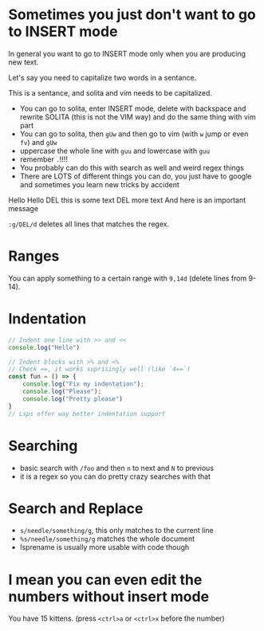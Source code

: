 # Sometimes you just don't want to go to INSERT mode 

In general you want to go to INSERT mode only when you are producing new text.

Let's say you need to capitalize two words in a sentance.

This is a sentance, and solita and vim needs to be capitalized.

- You can go to solita, enter INSERT mode, delete with backspace and rewrite SOLITA (this is not the VIM way) and do the same thing with vim part
- You can go to solita, then `gUw` and then go to vim (with `w` jump or even `fv`) and `gUw`
- uppercase the whole line with `guu` and lowercase with `guu`
- remember `.`!!!! 
- You probably can do this with search as well and weird regex things
- There are LOTS of different things you can do, you just have to google and sometimes you learn new tricks by accident

Hello Hello
DEL this is some text
DEL more text
And here is an important message

`:g/DEL/d` deletes all lines that matches the regex.

# Ranges

You can apply something to a certain range with `9,14d` (delete lines from 9-14).

# Indentation

```js
// Indent one line with >> and <<
console.log("Hello")

// Indent blocks with >% and <%
// Check ==, it works suprisingly well (like `4==`)
const fun = () => {
    console.log("Fix my indentation");
    console.log("Please");
    console.log("Pretty please")
}
// Lsps offer way better indentation support
```

# Searching

- basic search with `/foo` <ENTER> and then `n` to next and `N` to previous
- it is a regex so you can do pretty crazy searches with that

# Search and Replace

- `s/needle/something/g`, this only matches to the current line
- `%s/needle/something/g` matches the whole document
- lsprename is usually more usable with code though

# I mean you can even edit the numbers without insert mode

You have 15 kittens. (press `<ctrl>a` or `<ctrl>x` before the number)
